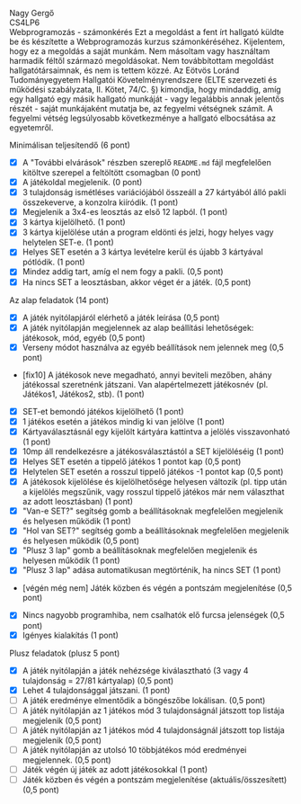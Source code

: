 Nagy Gergő\
CS4LP6\
Webprogramozás - számonkérés
Ezt a megoldást a fent írt hallgató küldte be és készítette a Webprogramozás kurzus számonkéréséhez.
Kijelentem, hogy ez a megoldás a saját munkám. Nem másoltam vagy használtam harmadik féltől
származó megoldásokat. Nem továbbítottam megoldást hallgatótársaimnak, és nem is tettem közzé.
Az Eötvös Loránd Tudományegyetem Hallgatói Követelményrendszere
(ELTE szervezeti és működési szabályzata, II. Kötet, 74/C. §) kimondja, hogy mindaddig,
amíg egy hallgató egy másik hallgató munkáját - vagy legalábbis annak jelentős részét -
saját munkájaként mutatja be, az fegyelmi vétségnek számít.
A fegyelmi vétség legsúlyosabb következménye a hallgató elbocsátása az egyetemről.

Minimálisan teljesítendő (6 pont)

- [x] A "További elvárások" részben szereplő `README.md` fájl megfelelően kitöltve szerepel a feltöltött csomagban (0 pont)
- [x] A játékoldal megjelenik. (0 pont)
- [x] 3 tulajdonság ismétléses variációjából összeáll a 27 kártyából álló pakli összekeverve, a konzolra kiíródik. (1 pont)
- [x] Megjelenik a 3x4-es leosztás az első 12 lapból. (1 pont)
- [x] 3 kártya kijelölhető. (1 pont)
- [x] 3 kártya kijelölése után a program eldönti és jelzi, hogy helyes vagy helytelen SET-e. (1 pont)
- [x] Helyes SET esetén a 3 kártya levételre kerül és újabb 3 kártyával pótlódik. (1 pont)
- [x] Mindez addig tart, amíg el nem fogy a pakli. (0,5 pont)
- [x] Ha nincs SET a leosztásban, akkor véget ér a játék. (0,5 pont)

Az alap feladatok (14 pont)

- [x] A játék nyitólapjáról elérhető a játék leírása (0,5 pont)
- [x] A játék nyitólapján megjelennek az alap beállítási lehetőségek: játékosok, mód, egyéb (0,5 pont)
- [x] Verseny módot használva az egyéb beállítások nem jelennek meg (0,5 pont)
- [fix10] A játékosok neve megadható, annyi beviteli mezőben, ahány játékossal szeretnénk játszani. Van alapértelmezett játékosnév (pl. Játékos1, Játékos2, stb). (1 pont)
- [x] SET-et bemondó játékos kijelölhető (1 pont)
- [x] 1 játékos esetén a játékos mindig ki van jelölve (1 pont)
- [x] Kártyaválasztásnál egy kijelölt kártyára kattintva a jelölés visszavonható (1 pont)
- [x] 10mp áll rendelkezésre a játékosválasztástól a SET kijelöléséig (1 pont)
- [x] Helyes SET esetén a tippelő játékos 1 pontot kap (0,5 pont)
- [x] Helytelen SET esetén a rosszul tippelő játékos -1 pontot kap (0,5 pont)
- [x] A játékosok kijelölése és kijelölhetősége helyesen változik (pl. tipp után a kijelölés megszűnik, vagy rosszul tippelő játékos már nem választhat az adott leosztásban) (1 pont)
- [x] "Van-e SET?" segítség gomb a beállításoknak megfelelően megjelenik és helyesen működik (1 pont)
- [x] "Hol van SET?" segítség gomb a beállításoknak megfelelően megjelenik és helyesen működik (0,5 pont)
- [x] "Plusz 3 lap" gomb a beállításoknak megfelelően megjelenik és helyesen működik (1 pont)
- [x] "Plusz 3 lap" adása automatikusan megtörténik, ha nincs SET (1 pont)
- [végén még nem] Játék közben és végén a pontszám megjelenítése (0,5 pont)
- [x] Nincs nagyobb programhiba, nem csalhatók elő furcsa jelenségek (0,5 pont)
- [x] Igényes kialakítás (1 pont)

Plusz feladatok (plusz 5 pont)

- [x] A játék nyitólapján a játék nehézsége kiválasztható (3 vagy 4 tulajdonság = 27/81 kártyalap) (0,5 pont)
- [x] Lehet 4 tulajdonsággal játszani. (1 pont)
- [ ] A játék eredménye elmentődik a böngészőbe lokálisan. (0,5 pont)
- [ ] A játék nyitólapján az 1 játékos mód 3 tulajdonságnál játszott top listája megjelenik (0,5 pont)
- [ ] A játék nyitólapján az 1 játékos mód 4 tulajdonságnál játszott top listája megjelenik (0,5 pont)
- [ ] A játék nyitólapján az utolsó 10 többjátékos mód eredményei megjelennek. (0,5 pont)
- [ ] Játék végén új játék az adott játékosokkal (1 pont)
- [ ] Játék közben és végén a pontszám megjelenítése (aktuális/összesített) (0,5 pont)

